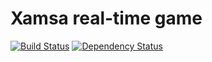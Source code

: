 Xamsa real-time game
====================

[![Build Status](https://travis-ci.org/aliismayilov/xamsa.png)](https://travis-ci.org/aliismayilov/xamsa)
[![Dependency Status](https://gemnasium.com/aliismayilov/xamsa.png)](https://gemnasium.com/aliismayilov/xamsa)
